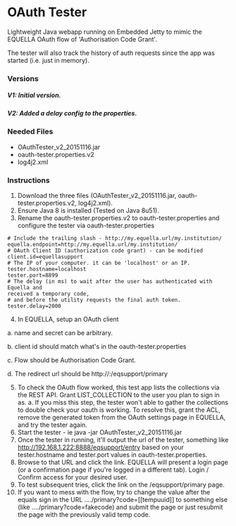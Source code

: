 # OAuth Tester

Lightweight Java webapp running on Embedded Jetty to mimic the EQUELLA OAuth flow of 'Authorisation Code Grant'.

The tester will also track the history of auth requests since the app was started (i.e. just in memory).

### Versions
##### V1: Initial version.
##### V2: Added a delay config to the properties.

### Needed Files
* OAuthTester_v2_20151116.jar
* oauth-tester.properties.v2
* log4j2.xml

### Instructions
1. Download the three files (OAuthTester_v2_20151116.jar, oauth-tester.properties.v2, log4j2.xml).
2. Ensure Java 8 is installed (Tested on Java 8u51).
3. Rename the oauth-tester.properties.v2 to oauth-tester.properties and configure the tester via oauth-tester.properties
```
# Include the trailing slash - http://my.equella.url/my.institution/
equella.endpoint=http://my.equella.url/my.institution/
# OAuth Client ID (authorization code grant) - can be modified
client.id=equellasupport
# The IP of your computer. it can be 'localhost' or an IP.
tester.hostname=localhost
tester.port=8899
# The delay (in ms) to wait after the user has authenticated with Equella and
received a temporary code,
# and before the utility requests the final auth token.
tester.delay=2000
```
4. In EQUELLA, setup an OAuth client

a. name and secret can be arbitrary.

b. client id should match what's in the oauth-tester.properties

c. Flow should be Authorisation Code Grant.

d. The redirect url should be http://<value of tester.hostname>:<value of tester.port>/eqsupport/primary

5. To check the OAuth flow worked, this test app lists the collections via the REST API. Grant LIST_COLLECTION to the user you plan to sign in as.
a. If you miss this step, the tester won't able to gather the collections to double check your oauth is working. To resolve this, grant the ACL, remove the generated token from the OAuth settings page in EQUELLA, and try the tester again.
6. Start the tester - ie java -jar OAuthTester_v2_20151116.jar
7. Once the tester in running, it'll output the url of the tester, something like http://192.168.1.222:8888/eqsupport/entry based on your
tester.hostname and tester.port values in oauth-tester.properties.
8. Browse to that URL and click the link. EQUELLA will present a login page (or a confirmation page if you're logged in a different tab).
Login / Confirm access for your desired user.
9. To test subsequent tries, click the link on the /eqsupport/primary page.
10. If you want to mess with the flow, try to change the value after the equals sign in the URL ..../primary?code=[[tempuuid]] to something
else (like ..../primary?code=fakecode) and submit the page or just resubmit the page with the previously valid temp code.
